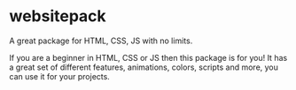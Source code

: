 # websitepack
A great package for HTML, CSS, JS with no limits.

If you are a beginner in HTML, CSS or JS then this package is for you! It has a great set of different features, animations, colors, scripts and more, you can use it for your projects.
